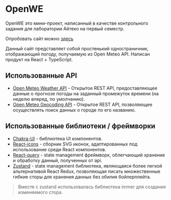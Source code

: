 # OpenWE

OpenWE это мини-проект, написанный в качестве контрольного задания для лаборатории Айтеко на первый семестр.

Опробовать сайт можно [здесь](https://katsuki.codeberg.page/openwe)

Данный сайт представляет собой простенький одностраничник, отображающий погоду, получаемую из Open Meteo API. Написан продукт на React + TypeScript.

## Использованные API

* [Open Meteo Weather API](https://open-meteo.com/en/docs) - Открытое REST API, предоставляющее данные о прогнозе погоды на заданный промежуток времени (на неделю вперед, по умолчанию).
* [Open Meteo Geocoding API](https://open-meteo.com/en/docs/geocoding-api) - Открытое REST API, позволяющее осуществлять поиск данных о городе по его названию.

## Использованные библиотеки / фреймворки

* [Chakra-UI](https://chakra-ui.com/) - библиотека UI компонентов.
* [React-icons](https://react-icons.github.io/react-icons/) - сборник SVG иконок, адаптированных под использование среди React компонентов.
* [React-query](https://tanstack.com/query/latest/) - state management фреймворк, облегчающий хранение и обработку данный, полученных от api.
* [Zustand](https://zustand-demo.pmnd.rs/) - state management библиотека, являющаяся более легкой альтернативой React Redux, позволяющая писать множественные гибкие сторы для хранения данных без обилия бойлерплейта.

> Вместе с zustand использовалась библиотека immer для создания изменяемого стора.
